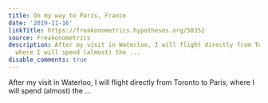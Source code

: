 ```yaml
---
title: On my way to Paris, France
date: '2019-11-16'
linkTitle: https://freakonometrics.hypotheses.org/58352
source: Freakonometrics
description: After my visit in Waterloo, I will flight directly from Toronto to Paris,
  where I will spend (almost) the ...
disable_comments: true
---
```

After my visit in Waterloo, I will flight directly from Toronto to Paris, where I will spend (almost) the ...